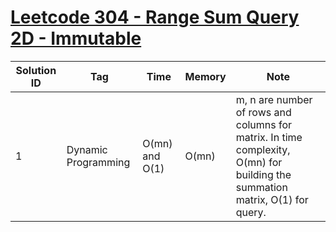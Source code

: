 # [Leetcode 304 - Range Sum Query 2D - Immutable](https://leetcode.com/problems/range-sum-query-2d-immutable/)

| Solution ID | Tag | Time | Memory | Note |
| ----------- | --- | ---- | ------ | ---- |
| 1 | Dynamic Programming | O(mn) and O(1) | O(mn) | m, n are number of rows and columns for matrix. In time complexity, O(mn) for building the summation matrix, O(1) for query. |